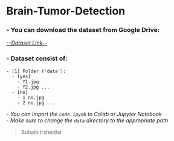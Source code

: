# Brain-Tumor-Detection  
  
### - You can download the dataset from Google Drive:  
*[--Dataset Link--](https://drive.google.com/drive/folders/1PZhotdQ5HCgDg1rSfcJCDsB-EkE3biCf?usp=sharing)*  
  
### - Dataset consist of:  
```
- [1] Folder ('data'):
  - [yes]
    - Y1.jpg
    - Y2.jpg ...
  - [no]
    - 1 no.jpg
    - 2 no.jpg ...
```
  
*- You can import the ```code.ipynb``` to Colab or Jupyter Notebook*  
*- Make sure to change the ```data``` directory to the appropriate path*  
  
> Suhaib Irsheidat
